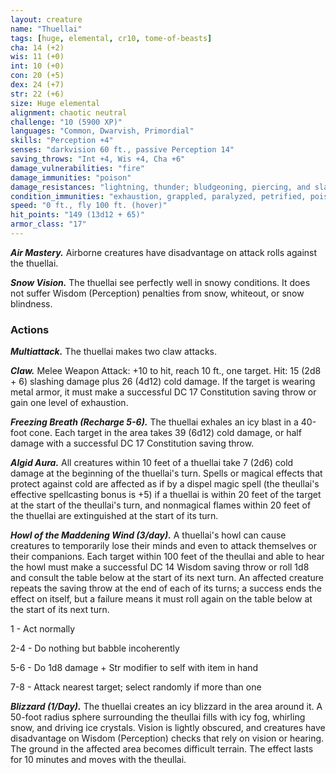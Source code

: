 ```yaml
---
layout: creature
name: "Thuellai"
tags: [huge, elemental, cr10, tome-of-beasts]
cha: 14 (+2)
wis: 11 (+0)
int: 10 (+0)
con: 20 (+5)
dex: 24 (+7)
str: 22 (+6)
size: Huge elemental
alignment: chaotic neutral
challenge: "10 (5900 XP)"
languages: "Common, Dwarvish, Primordial"
skills: "Perception +4"
senses: "darkvision 60 ft., passive Perception 14"
saving_throws: "Int +4, Wis +4, Cha +6"
damage_vulnerabilities: "fire"
damage_immunities: "poison"
damage_resistances: "lightning, thunder; bludgeoning, piercing, and slashing from nonmagical weapons"
condition_immunities: "exhaustion, grappled, paralyzed, petrified, poisoned, prone, restrained, unconscious"
speed: "0 ft., fly 100 ft. (hover)"
hit_points: "149 (13d12 + 65)"
armor_class: "17"
---
```


***Air Mastery.*** Airborne creatures have disadvantage on attack rolls against the thuellai.

***Snow Vision.*** The thuellai see perfectly well in snowy conditions. It does not suffer Wisdom (Perception) penalties from snow, whiteout, or snow blindness.

### Actions

***Multiattack.*** The thuellai makes two claw attacks.

***Claw.*** Melee Weapon Attack: +10 to hit, reach 10 ft., one target. Hit: 15 (2d8 + 6) slashing damage plus 26 (4d12) cold damage. If the target is wearing metal armor, it must make a successful DC 17 Constitution saving throw or gain one level of exhaustion.

***Freezing Breath (Recharge 5-6).*** The thuellai exhales an icy blast in a 40-foot cone. Each target in the area takes 39 (6d12) cold damage, or half damage with a successful DC 17 Constitution saving throw.

***Algid Aura.*** All creatures within 10 feet of a thuellai take 7 (2d6) cold damage at the beginning of the thuellai's turn. Spells or magical effects that protect against cold are affected as if by a dispel magic spell (the theullai's effective spellcasting bonus is +5) if a thuellai is within 20 feet of the target at the start of the theullai's turn, and nonmagical flames within 20 feet of the thuellai are extinguished at the start of its turn.

***Howl of the Maddening Wind (3/day).*** A thuellai's howl can cause creatures to temporarily lose their minds and even to attack themselves or their companions. Each target within 100 feet of the theullai and able to hear the howl must make a successful DC 14 Wisdom saving throw or roll 1d8 and consult the table below at the start of its next turn. An affected creature repeats the saving throw at the end of each of its turns; a success ends the effect on itself, but a failure means it must roll again on the table below at the start of its next turn.

1 - Act normally

2-4 - Do nothing but babble incoherently

5-6 - Do 1d8 damage + Str modifier to self with item in hand

7-8 - Attack nearest target; select randomly if more than one

***Blizzard (1/Day).*** The thuellai creates an icy blizzard in the area around it. A 50-foot radius sphere surrounding the theullai fills with icy fog, whirling snow, and driving ice crystals. Vision is lightly obscured, and creatures have disadvantage on Wisdom (Perception) checks that rely on vision or hearing. The ground in the affected area becomes difficult terrain. The effect lasts for 10 minutes and moves with the theullai.

